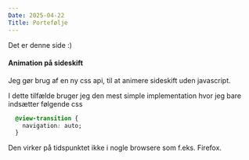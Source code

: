```yaml
---
Date: 2025-04-22
Title: Portefølje
---
```


Det er denne side :)

#### Animation på sideskift
Jeg gør brug af en ny css api, til at animere sideskift uden javascript.

I dette tilfælde bruger jeg den mest simple implementation hvor jeg bare indsætter følgende css 
```css
  @view-transition {
    navigation: auto;
  }
```

Den virker på tidspunktet ikke i nogle browsere som f.eks. Firefox.

